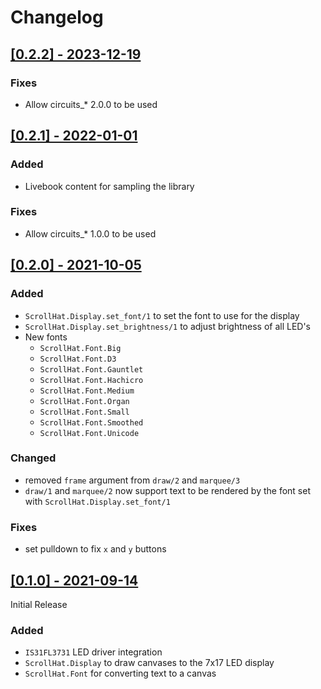 # Changelog

## [[0.2.2] - 2023-12-19](https://github.com/jjcarstens/scroll_hat/releases/tag/v0.2.2)

### Fixes

* Allow circuits_* 2.0.0 to be used

## [[0.2.1] - 2022-01-01](https://github.com/jjcarstens/scroll_hat/releases/tag/v0.2.1)

### Added

* Livebook content for sampling the library

### Fixes

* Allow circuits_* 1.0.0 to be used

## [[0.2.0] - 2021-10-05](https://github.com/jjcarstens/scroll_hat/releases/tag/v0.2.0)

### Added

* `ScrollHat.Display.set_font/1` to set the font to use for the display
* `ScrollHat.Display.set_brightness/1` to adjust brightness of all LED's
* New fonts
  * `ScrollHat.Font.Big`
  * `ScrollHat.Font.D3`
  * `ScrollHat.Font.Gauntlet`
  * `ScrollHat.Font.Hachicro`
  * `ScrollHat.Font.Medium`
  * `ScrollHat.Font.Organ`
  * `ScrollHat.Font.Small`
  * `ScrollHat.Font.Smoothed`
  * `ScrollHat.Font.Unicode`

### Changed

* removed `frame` argument from `draw/2` and `marquee/3`
* `draw/1` and `marquee/2` now support text to be rendered by the font set with `ScrollHat.Display.set_font/1`

### Fixes

* set pulldown to fix `x` and `y` buttons

## [[0.1.0] - 2021-09-14](https://github.com/jjcarstens/scroll_hat/releases/tag/v0.1.0)

Initial Release

### Added

- `IS31FL3731` LED driver integration
- `ScrollHat.Display` to draw canvases to the 7x17 LED display
- `ScrollHat.Font` for converting text to a canvas

